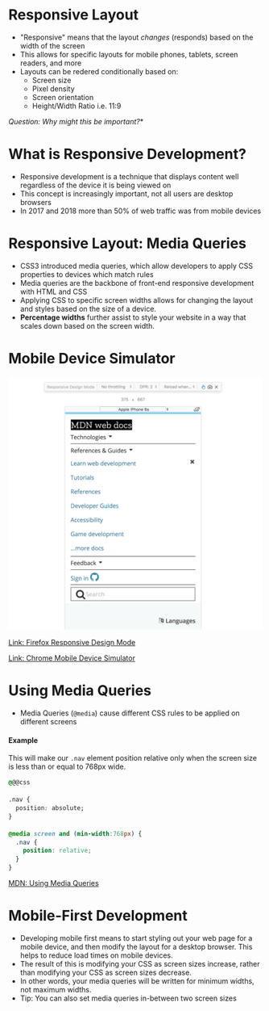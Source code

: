 # Responsive Layout

* "Responsive" means that the layout *changes* (responds) based on the width of the screen
* This allows for specific layouts for mobile phones, tablets, screen readers, and more
* Layouts can be redered conditionally based on:
    * Screen size
    * Pixel density
    * Screen orientation
    * Height/Width Ratio i.e. 11:9

*Question: Why might this be important?**


# What is Responsive Development?

* Responsive development is a technique that displays content well regardless of the device it is being viewed on
* This concept is increasingly important, not all users are desktop browsers
* In 2017 and 2018 more than 50% of web traffic was from mobile devices

# Responsive Layout: Media Queries

* CSS3 introduced media queries, which allow developers to apply CSS properties to devices which match rules
* Media queries are the backbone of front-end responsive development with HTML and CSS
* Applying CSS to specific screen widths allows for changing the layout and styles based on the size of a device.
* **Percentage widths** further assist to style your website in a way that scales down based on the screen width.

# Mobile Device Simulator

![Mobile Device Simulation Screenshot](mobile-device-simulation.png "Mobile Device Simulation Screeenshot")

[Link: Firefox Responsive Design Mode](https://developer.mozilla.org/en-US/docs/Tools/Responsive_Design_Mode "Firefox Responsive Design Mode")

[Link: Chrome Mobile Device Simulator](https://developers.google.com/web/tools/chrome-devtools/device-mode/ "Chrome Mobile Device Simulator")

# Using Media Queries

* Media Queries (`@media`) cause different CSS rules to be applied on different screens


#### Example

This will make our `.nav` element position relative only when the screen size is less than or equal to 768px wide.

```css
@@@css

.nav {
  position: absolute;
}

@media screen and (min-width:768px) {
  .nav {
    position: relative;
  }
}

```

[MDN: Using Media Queries](https://developer.mozilla.org/en-US/docs/Web/CSS/Media_Queries/Using_media_queries "Using_media_queries")


# Mobile-First Development

* Developing mobile first means to start styling out your web page for a mobile device, and then modify the layout for a desktop browser. This helps to reduce load times on mobile devices.
* The result of this is modifying your CSS as screen sizes increase, rather than modifying your CSS as screen sizes decrease.
* In other words, your media queries will be written for minimum widths, not maximum widths.
* Tip: You can also set media queries in-between two screen sizes
